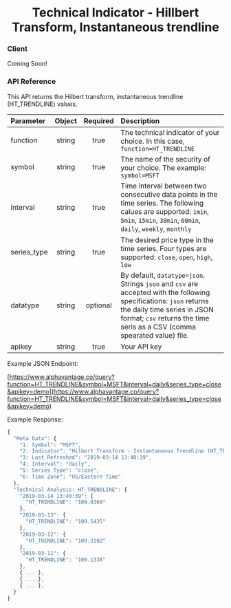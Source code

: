 <center>
  <h1>Technical Indicator - Hillbert Transform, Instantaneous trendline</h1>
</center>

<!-- tabs:start -->

### **Client**

Coming Soon!

### **API Reference**

This API returns the Hilbert transform, instantaneous trendline (HT_TRENDLINE) values.

| Parameter       | Object  | Required  | Description |
| :---            | :---:   | :---:     | :---        |
| function        | string  | true      | The technical indicator of your choice. In this case, `function=HT_TRENDLINE` |
| symbol          | string  | true      | The name of the security of your choice. The example: `symbol=MSFT` |
| interval        | string  | true      | Time interval between two consecutive data points in the time series. The following calues are supported: `1min`, `5min`, `15min`, `30min`, `60min`, `daily`, `weekly`, `monthly` |
| series_type     | string  | true      | The desired price type in the time series. Four types are supported: `close`, `open`, `high`, `low` |
| datatype        | string  | optional  | By default, `datatype=json`. Strings `json` and `csv` are accepted with the following specifications: `json` returns the daily time series in JSON format; `csv` returns the time seris as a CSV (comma spearated value) file. |
| apikey          | string  | true      | Your API key | 

Example JSON Endpoint:  


[https://www.alphavantage.co/query?function=HT_TRENDLINE&symbol=MSFT&interval=daily&series_type=close&apikey=demo](https://www.alphavantage.co/query?function=HT_TRENDLINE&symbol=MSFT&interval=daily&series_type=close&apikey=demo)

Example Response:  

```javascript
{
  "Meta Data": {
    "1: Symbol": "MSFT",
    "2: Indicator": "Hilbert Transform - Instantaneous Trendline (HT_TRENDLINE)",
    "3: Last Refreshed": "2019-03-14 13:40:39",
    "4: Interval": "daily",
    "5: Series Type": "close",
    "6: Time Zone": "US/Eastern Time"
  },
  "Technical Analysis: HT_TRENDLINE": {
    "2019-03-14 13:40:39": {
      "HT_TRENDLINE": "109.8369"
    },
    "2019-03-13": {
      "HT_TRENDLINE": "109.5435"
    },
    "2019-03-12": {
      "HT_TRENDLINE": "109.3102"
    },
    "2019-03-11": {
      "HT_TRENDLINE": "109.1338"
    },
    { ... },
    { ... },
    { ... },
  }
}
```

<!-- tabs:end -->
